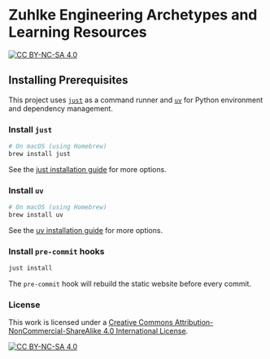 # Zuhlke Engineering Archetypes and Learning Resources
[![CC BY-NC-SA 4.0][cc-by-nc-sa-shield]][cc-by-nc-sa]

## Installing Prerequisites

This project uses [`just`](https://github.com/casey/just) as a command runner and [`uv`](https://docs.astral.sh/uv/) for Python environment and dependency management.

### Install `just`

```bash
# On macOS (using Homebrew)
brew install just
```

See the [just installation guide](https://github.com/casey/just?tab=readme-ov-file#installation) for more options.

### Install `uv`

```bash
# On macOS (using Homebrew)
brew install uv
```

See the [uv installation guide](https://docs.astral.sh/uv/getting-started/installation/) for more options.

### Install `pre-commit` hooks

```bash
just install
```

The `pre-commit` hook will rebuild the static website before every commit.

### License
This work is licensed under a
[Creative Commons Attribution-NonCommercial-ShareAlike 4.0 International License][cc-by-nc-sa].

[![CC BY-NC-SA 4.0][cc-by-nc-sa-image]][cc-by-nc-sa]

[cc-by-nc-sa]: http://creativecommons.org/licenses/by-nc-sa/4.0/
[cc-by-nc-sa-image]: https://licensebuttons.net/l/by-nc-sa/4.0/88x31.png
[cc-by-nc-sa-shield]: https://img.shields.io/badge/License-CC%20BY--NC--SA%204.0-lightgrey.svg
